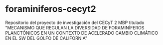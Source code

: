 # foraminiferos-cecyt2
Repositorio del proyecto de investigación del CECyT 2 MBP titulado "MECANISMO QUE REGULAN LA  DIVERSIDAD DE FORAMINÍFEROS PLANCTÓNICOS EN UN CONTEXTO DE ACELERADO CAMBIO CLIMÁTICO EN EL SW DEL GOLFO DE CALIFORNIA"
